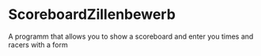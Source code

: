 # ScoreboardZillenbewerb

A programm that allows you to show a scoreboard and enter you times and racers with a form
